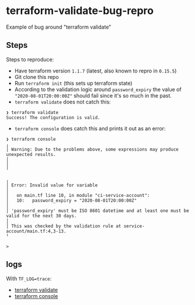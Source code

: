 # terraform-validate-bug-repro
Example of bug around "terraform validate"

## Steps

Steps to reproduce:

- Have terraform version `1.1.7` (latest, also known to repro in `0.15.5`)
- Git clone this repo
- Run `terraform init` (this sets up terraform state)
- According to the validation logic around `password_expiry` the value of `"2020-08-01T20:00:00Z"` should fail since it's so much in the past.
- `terraform validate` does not catch this:

```
❯ terraform validate
Success! The configuration is valid.
```

- `terraform console` does catch this and prints it out as an error:

```
❯ terraform console
╷
│ Warning: Due to the problems above, some expressions may produce unexpected results.
│
│
╵

╷
│ Error: Invalid value for variable
│
│   on main.tf line 10, in module "ci-service-account":
│   10:   password_expiry = "2020-08-01T20:00:00Z"
│
│ 'password_expiry' must be ISO 8601 datetime and at least one must be valid for the next 30 days.
│
│ This was checked by the validation rule at service-account/main.tf:4,3-13.
╵

>
```

## logs

With `TF_LOG=trace`:

- [terraform validate](https://gist.github.com/hponde/fd0961e545e7e3ece86deaa23a9898bd)
- [terraform console](https://gist.github.com/hponde/c0a6e667768ffe2bfc4e0398fc214360)
